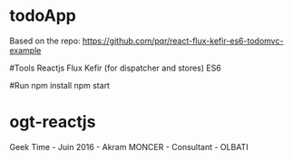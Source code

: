 # todoApp

Based on the repo: https://github.com/pqr/react-flux-kefir-es6-todomvc-example

#Tools
Reactjs
Flux
Kefir (for dispatcher and stores)
ES6

#Run
npm install
npm start

# ogt-reactjs
Geek Time - Juin 2016 - Akram MONCER - Consultant - OLBATI
